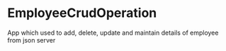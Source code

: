 # EmployeeCrudOperation
App which used to add, delete, update and maintain details of employee from json server
